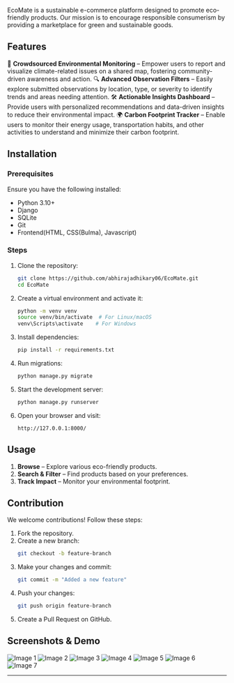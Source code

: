 EcoMate is a sustainable e-commerce platform designed to promote eco-friendly products. Our mission is to encourage responsible consumerism by providing a marketplace for green and sustainable goods.

## Features

🌱 **Crowdsourced Environmental Monitoring** – Empower users to report and visualize climate-related issues on a shared map, fostering community-driven awareness and action.
🔍 **Advanced Observation Filters** – Easily explore submitted observations by location, type, or severity to identify trends and areas needing attention.
🛠️ **Actionable Insights Dashboard** – Provide users with personalized recommendations and data-driven insights to reduce their environmental impact.
🌍 **Carbon Footprint Tracker** – Enable users to monitor their energy usage, transportation habits, and other activities to understand and minimize their carbon footprint.

## Installation

### Prerequisites

Ensure you have the following installed:
- Python 3.10+
- Django
- SQLite
- Git
- Frontend(HTML, CSS(Bulma), Javascript)

### Steps

1. Clone the repository:
   ```sh
   git clone https://github.com/abhirajadhikary06/EcoMate.git
   cd EcoMate
   ```
2. Create a virtual environment and activate it:
   ```sh
   python -m venv venv
   source venv/bin/activate  # For Linux/macOS
   venv\Scripts\activate    # For Windows
   ```
3. Install dependencies:
   ```sh
   pip install -r requirements.txt
   ```
4. Run migrations:
   ```sh
   python manage.py migrate
   ```
5. Start the development server:
   ```sh
   python manage.py runserver
   ```
6. Open your browser and visit:
   ```
   http://127.0.0.1:8000/
   ```

## Usage

1. **Browse** – Explore various eco-friendly products.
2. **Search & Filter** – Find products based on your preferences.
3. **Track Impact** – Monitor your environmental footprint.

## Contribution

We welcome contributions! Follow these steps:

1. Fork the repository.
2. Create a new branch:
   ```sh
   git checkout -b feature-branch
   ```
3. Make your changes and commit:
   ```sh
   git commit -m "Added a new feature"
   ```
4. Push your changes:
   ```sh
   git push origin feature-branch
   ```
5. Create a Pull Request on GitHub.

## Screenshots & Demo

![Image 1](![image](https://github.com/user-attachments/assets/1e9684c1-3afe-46cb-ac19-7564fecccd2b)
)
![Image 2](https://i.ibb.co/VdkbTwN/image.png)
![Image 3](https://i.ibb.co/Y4k8J7z/image.png)
![Image 4](https://i.ibb.co/W4hmWpT/image.png)
![Image 5](https://i.ibb.co/G3MfJ1V/image.png)
![Image 6](https://i.ibb.co/xqPgr3b/image.png)
![Image 7](https://i.ibb.co/1JRZk4r/image.png)

---

